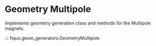 # Geometry Multipole

Implements geometry generation class and methods for the Multipole magnets.

::: fiqus.geom_generators.GeometryMultipole